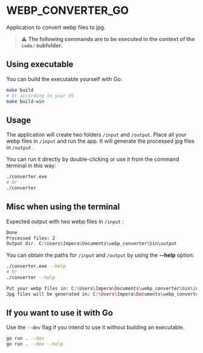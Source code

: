 # WEBP_CONVERTER_GO

Application to convert webp files to jpg.

> ⚠︎ **The following commands are to be executed in the context of the ```code/``` subfolder.**

## Using executable

You can build the executable yourself with Go:
```bash
make build
# Or according to your OS
make build-win
```

## Usage

The application will create two folders `/input` and `/output`.
Place all your webp files in `/input` and run the app. It will generate the processed jpg files in `/output` .

You can run it directly by double-clicking or use it from the command terminal in this way:

```bash
./converter.exe
# Or
./converter
```

## Misc when using the terminal

Expected output with two webp files in `/input` :

```bash
Done
Processed files: 2
Output dir. C:\Users\Impera\Documents\webp_converter\bin\output
```

You can obtain the paths for `/input` and `/output` by using the **--help** option:

```bash
./converter.exe --help
# Or
./converter --help
```

```bash
Put your webp files in: C:\Users\Impera\Documents\webp_converter\bin\input
Jpg files will be generated in: C:\Users\Impera\Documents\webp_converter\bin\output
```

## If you want to use it with Go

Use the ```--dev``` flag if you intend to use it without building an executable.

```bash
go run . --dev
go run . --dev --help
```